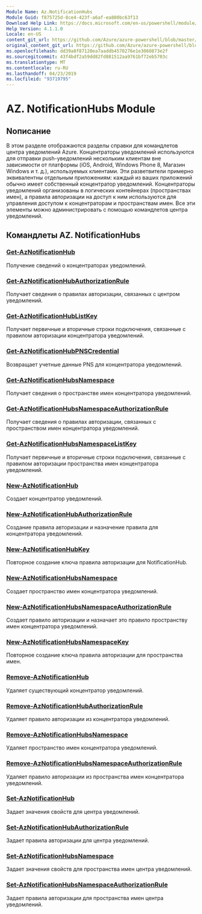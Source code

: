 ```yaml
---
Module Name: Az.NotificationHubs
Module Guid: f875725d-8ce4-423f-a6af-ea880bc63f13
Download Help Link: https://docs.microsoft.com/en-us/powershell/module/az.notificationhubs
Help Version: 4.1.1.0
Locale: en-US
content_git_url: https://github.com/Azure/azure-powershell/blob/master/src/NotificationHubs/NotificationHubs/help/Az.NotificationHubs.md
original_content_git_url: https://github.com/Azure/azure-powershell/blob/master/src/NotificationHubs/NotificationHubs/help/Az.NotificationHubs.md
ms.openlocfilehash: dd39a8f87120ea7aaddb4570276e1e3060873e2f
ms.sourcegitcommit: 43f4bdf2a59dd82fd881512aa9761bf72eb5703c
ms.translationtype: MT
ms.contentlocale: ru-RU
ms.lasthandoff: 04/23/2019
ms.locfileid: "93719795"
---
```

# AZ. NotificationHubs Module
## Nописание
В этом разделе отображаются разделы справки для командлетов центра уведомлений Azure. Концентраторы уведомлений используются для отправки push-уведомлений нескольким клиентам вне зависимости от платформы (iOS, Android, Windows Phone 8, Магазин Windows и т. д.), используемых клиентами. Эти разветвители примерно эквивалентны отдельным приложениям: каждый из ваших приложений обычно имеет собственный концентратор уведомлений. Концентраторы уведомлений организованы в логических контейнерах (пространствах имен), а правила авторизации на доступ к ним используются для управления доступом к концентраторам и пространствам имен. Все эти элементы можно администрировать с помощью командлетов центра уведомлений.

## Командлеты AZ. NotificationHubs
### [Get-AzNotificationHub](Get-AzNotificationHub.md)
Получение сведений о концентраторах уведомлений.

### [Get-AzNotificationHubAuthorizationRule](Get-AzNotificationHubAuthorizationRule.md)
Получает сведения о правилах авторизации, связанных с центром уведомлений.

### [Get-AzNotificationHubListKey](Get-AzNotificationHubListKey.md)
Получает первичные и вторичные строки подключения, связанные с правилом авторизации концентратора уведомлений.

### [Get-AzNotificationHubPNSCredential](Get-AzNotificationHubPNSCredential.md)
Возвращает учетные данные PNS для концентратора уведомлений.

### [Get-AzNotificationHubsNamespace](Get-AzNotificationHubsNamespace.md)
Получает сведения о пространстве имен концентратора уведомлений.

### [Get-AzNotificationHubsNamespaceAuthorizationRule](Get-AzNotificationHubsNamespaceAuthorizationRule.md)
Получает сведения о правилах авторизации, связанных с пространством имен концентратора уведомлений.

### [Get-AzNotificationHubsNamespaceListKey](Get-AzNotificationHubsNamespaceListKey.md)
Получает первичные и вторичные строки подключения, связанные с правилом авторизации пространства имен концентратора уведомлений.

### [New-AzNotificationHub](New-AzNotificationHub.md)
Создает концентратор уведомлений.

### [New-AzNotificationHubAuthorizationRule](New-AzNotificationHubAuthorizationRule.md)
Создание правила авторизации и назначение правила для концентратора уведомлений.

### [New-AzNotificationHubKey](New-AzNotificationHubKey.md)
Повторное создание ключа правила авторизации для NotificationHub.

### [New-AzNotificationHubsNamespace](New-AzNotificationHubsNamespace.md)
Создает пространство имен концентратора уведомлений.

### [New-AzNotificationHubsNamespaceAuthorizationRule](New-AzNotificationHubsNamespaceAuthorizationRule.md)
Создает правило авторизации и назначает это правило пространству имен концентратора уведомлений.

### [New-AzNotificationHubsNamespaceKey](New-AzNotificationHubsNamespaceKey.md)
Повторное создание ключа правила авторизации для пространства имен.

### [Remove-AzNotificationHub](Remove-AzNotificationHub.md)
Удаляет существующий концентратор уведомлений.

### [Remove-AzNotificationHubAuthorizationRule](Remove-AzNotificationHubAuthorizationRule.md)
Удаляет правило авторизации из концентратора уведомлений.

### [Remove-AzNotificationHubsNamespace](Remove-AzNotificationHubsNamespace.md)
Удаляет пространство имен концентратора уведомлений.

### [Remove-AzNotificationHubsNamespaceAuthorizationRule](Remove-AzNotificationHubsNamespaceAuthorizationRule.md)
Удаляет правило авторизации из пространства имен концентратора уведомлений.

### [Set-AzNotificationHub](Set-AzNotificationHub.md)
Задает значения свойств для центра уведомлений.

### [Set-AzNotificationHubAuthorizationRule](Set-AzNotificationHubAuthorizationRule.md)
Задает правила авторизации для центра уведомлений.

### [Set-AzNotificationHubsNamespace](Set-AzNotificationHubsNamespace.md)
Задает значения свойств для пространства имен центра уведомлений.

### [Set-AzNotificationHubsNamespaceAuthorizationRule](Set-AzNotificationHubsNamespaceAuthorizationRule.md)
Задает правила авторизации для пространства имен центра уведомлений.

